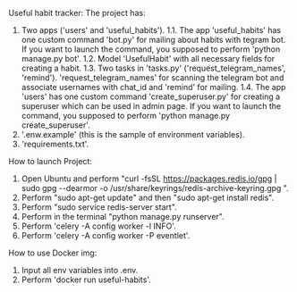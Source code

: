Useful habit tracker:
The project has:
1. Two apps ('users' and 'useful_habits').
    1.1. The app 'useful_habits' has one custom command 'bot.py' for mailing about habits with tegram bot. If you want to launch the command, you supposed to perform 'python manage.py bot'.
    1.2. Model 'UsefulHabit' with all necessary fields for creating a habit. 
    1.3. Two tasks in 'tasks.py' ('request_telegram_names', 'remind'). 'request_telegram_names' for scanning the telegram bot and associate usernames with chat_id and 'remind' for mailing.
    1.4. The app 'users' has one custom command 'create_superuser.py' for creating a superuser which can be used in admin page. If you want to launch the command, you supposed to perform 'python manage.py create_superuser'.
2. '.enw.example' (this is the sample of environment variables).
3. 'requirements.txt'.

How to launch Project:
1. Open Ubuntu and perform "curl -fsSL https://packages.redis.io/gpg | sudo gpg --dearmor -o /usr/share/keyrings/redis-archive-keyring.gpg ".
2. Perform "sudo apt-get update" and then "sudo apt-get install redis".
3. Perform "sudo service redis-server start".
4. Perform in the terminal "python manage.py runserver".
5. Perform 'celery -A config worker -l INFO'.
6. Perform 'celery -A config worker -P eventlet'.


How to use Docker img:
1. Input all env variables into .env.
2. Perform 'docker run useful-habits'.